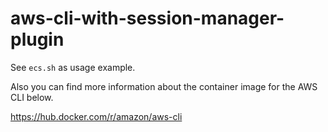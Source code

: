 # aws-cli-with-session-manager-plugin

See `ecs.sh` as usage example.

Also you can find more information about the container image for the AWS CLI below.

https://hub.docker.com/r/amazon/aws-cli
